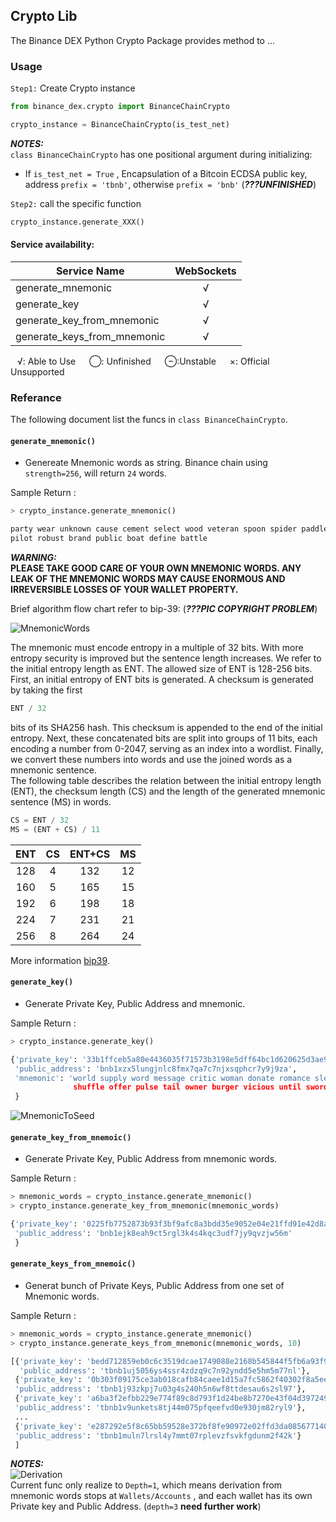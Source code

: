 ## Crypto Lib 

The Binance DEX Python Crypto Package provides method to ...

### Usage
`Step1:` Create Crypto instance

```python
from binance_dex.crypto import BinanceChainCrypto

crypto_instance = BinanceChainCrypto(is_test_net)
```
***NOTES:***  
`class BinanceChainCrypto` has one positional argument during initializing:
- If `is_test_net = True` , Encapsulation of a Bitcoin ECDSA public key, 
address `prefix = 'tbnb'`, otherwise `prefix = 'bnb'`  (***???UNFINISHED***)


`Step2:` call the specific function

```python
crypto_instance.generate_XXX()
```

#### Service availability:
|Service Name                               | WebSockets                |
|---                                        |:---:                      |
|generate_mnemonic                          |&radic;                    |
|generate_key                               |&radic;                    |
|generate_key_from_mnemonic                 |&radic;                    |
|generate_keys_from_mnemonic                |&radic;                    |
           
&ensp;     &radic;: Able to Use  &ensp;&ensp;     &bigcirc;: Unfinished   &ensp;&ensp;    &ominus;:Unstable &ensp;&ensp;  &times;: Official Unsupported 



### Referance
The following document list the funcs in `class BinanceChainCrypto`.


#### `generate_mnemonic()`
- Genereate Mnemonic words as string. Binance chain using `strength=256`, will return `24` words.

Sample Return :

```python
> crypto_instance.generate_mnemonic()

party wear unknown cause cement select wood veteran spoon spider paddle stumble twist length fly budget helmet
pilot robust brand public boat define battle

```
***WARNING:***  
**PLEASE TAKE GOOD CARE OF YOUR OWN MNEMONIC WORDS. ANY LEAK OF THE MNEMONIC WORDS MAY CAUSE ENORMOUS AND IRREVERSIBLE
 LOSSES OF YOUR WALLET PROPERTY.**
 
Brief algorithm flow chart refer to bip-39:  (***???PIC COPYRIGHT PROBLEM***)

![MnemonicWords](https://github.com/wally-yu/binance-dex/blob/master/mnemonics-words-sample.jpg)


The mnemonic must encode entropy in a multiple of 32 bits.
With more entropy security is improved but the sentence length increases. 
We refer to the initial entropy length as ENT. The allowed size of ENT is 128-256 bits.   
First, an initial entropy of ENT bits is generated. A checksum is generated by taking the first
```python
ENT / 32
```
bits of its SHA256 hash. This checksum is appended to the end of the initial entropy. 
Next, these concatenated bits are split into groups of 11 bits, each encoding a number from 0-2047, 
serving as an index into a wordlist. Finally, we convert these numbers into words and use the 
joined words as a mnemonic sentence.   
The following table describes the relation between the initial entropy length (ENT), the checksum length (CS) and the length of the generated mnemonic sentence (MS) in words.
```python
CS = ENT / 32   
MS = (ENT + CS) / 11
```
|  ENT  | CS  | ENT+CS | MS  |
| :---: |:---:|  :---: |:---:|
|  128  |  4  |   132  | 12  |
|  160  |  5  |   165  | 15  |
|  192  |  6  |   198  | 18  |
|  224  |  7  |   231  | 21  |
|  256  |  8  |   264  | 24  |

 More information [bip39](https://github.com/bitcoin/bips/blob/master/bip-0039.mediawiki).


#### `generate_key()`
- Generate Private Key, Public Address and mnemonic.

Sample Return :

```python
> crypto_instance.generate_key()

{'private_key': '33b1ffceb5a80e4436035f71573b3198e5dff64bc1d620625d3ae94ca9ceca1e',
 'public_address': 'bnb1xzx5lungjnlc8fmx7qa7c7njxsqphcr7y9j9za',
 'mnemonic': 'world supply word message critic woman donate romance sleep safe voyage faint maid utility fish 
              shuffle offer pulse tail owner burger vicious until sword'
 }
```

![MnemonicToSeed](https://github.com/wally-yu/binance-dex/blob/master/generate_keys_from_mnemonic_sample.jpg)   
    

#### `generate_key_from_mnemoic()`
- Generate Private Key, Public Address from mnemonic words.

Sample Return :

```python
> mnemonic_words = crypto_instance.generate_mnemonic()
> crypto_instance.generate_key_from_mnemonic(mnemonic_words)

{'private_key': '0225fb7752873b93f3bf9afc8a3bdd35e9052e04e21ffd91e42d8aa45a542459',
 'public_address': 'bnb1ejk8eah9ct5rgl3k4s4kqc3udf7jy9qvzjw56m'
 }
```


#### `generate_keys_from_mnemoic()`
- Generat bunch of Private Keys, Public Address from one set of Mnemonic words.

Sample Return :

```python
> mnemonic_words = crypto_instance.generate_mnemonic()
> crypto_instance.generate_keys_from_mnemonic(mnemonic_words, 10)

[{'private_key': 'bedd712859eb0c6c3519dcae1749088e2168b545844f5fb6a93f97fef4429b56', 
  'public_address': 'tbnb1uj5056ys4ssr4zdzq9c7n92yndd5e5hm5m77nl'},
 {'private_key': '0b303f09175ce3ab018cafb84caee1d15a7fc5862f40302f8a5ee181b4833ce1', 
 'public_address': 'tbnb1j93zkpj7u03g4s240h5n6wf8ttdesau6s2sl97'},
 {'private_key': 'a6ba3f2efbb229e774f89c8d793f1d24be8b7270e43f04d39724936cc9d89e7b', 
 'public_address': 'tbnb1v9unkets8tj44m075pfqeefvd0e930jm82ryl9'},
 ...
 {'private_key': 'e287292e5f8c65bb59528e372bf8fe90972e02ffd3da085677140ef3e9053d29', 
 'public_address': 'tbnb1muln7lrsl4y7mmt07rplevzfsvkfgdunm2f42k'}
 ]
```
***NOTES:***  
![Derivation](http://ppst62hmr.bkt.clouddn.com/derivation.png)    
Current func only realize to `Depth=1`, which means derivation from mnemonic words stops at `Wallets/Accounts` , and
each wallet has its own Private key and Public Address. (`depth=3` **need further work**)